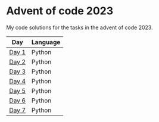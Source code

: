 # Advent of code 2023

My code solutions for the tasks in the advent of code 2023.

| Day                   | Language      |
| -------------         | ------------- |
|[Day 1](day1/task1.py) | Python        |
|[Day 2](day2/task.py)  | Python        |
|[Day 3](day3/task.py)  | Python        |
|[Day 4](day4/task.py)  | Python        |
|[Day 5](day5/task.py)  | Python        |
|[Day 6](day6/task.py)  | Python        |
|[Day 7](day7/task.py)  | Python        |


